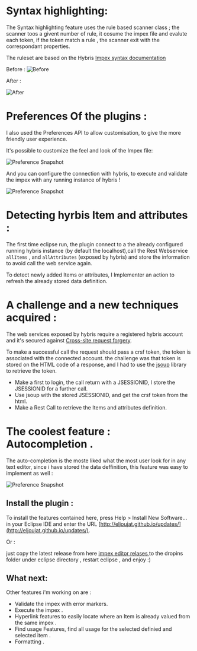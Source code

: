 

# Syntax highlighting: 

The Syntax highlighting feature uses the rule based scanner class ;  the scanner toos a givent number of rule, it cosume the impex file and evalute each token, if the token match a rule , the scanner exit with the correspondant properties. 

The ruleset are based on the Hybris [Impex syntax documentation](https://wiki.hybris.com/display/release5/ImpEx+Syntax)


Before : 
![Before](http://eljoujat.github.io/images/impex/avant.png)


After : 

![After](http://eljoujat.github.io/images/impex/after.png)


# Preferences Of the plugins : 

I also used the Preferences API to allow customisation, to give the more friendly user experience. 

It's possible to customize the feel and look of the Impex file:

![Preference Snapshot](http://eljoujat.github.io/images/impex/perferences_1.png) 

And you can configure the connection with hybris, to execute and validate the impex with any running instance of hybris !

![Preference Snapshot](http://eljoujat.github.io/images/impex/perferences_2.png) 



# Detecting hyrbis Item and attributes : 

The first time eclipse run, the plugin connect to a the already configured running hybris instance (by default the localhost),call the Rest Webservice `allItems` , and `allAttributes` (exposed by hybris) and store the information to avoid call the web service again. 

To detect newly added Items or attributes, I Implementer an action to refresh the already stored data definition. 

# A challenge and a new techniques acquired :  

The web services exposed by hybris require a registered hybris account and it's secured against [Cross-site request forgery](http://en.wikipedia.org/wiki/Cross-site_request_forgery).

To make a successful call the request should pass a crsf token, the token is associated with the connected account. the challenge was that token is stored on the HTML code of a response, and I had to use the [jsoup](http://jsoup.org/) library to retrieve the token. 

- Make a first to login, the call return with a JSESSIONID, I store the JSESSIONID for a further call. 
- Use jsoup with the stored JSESSIONID, and get the crsf token from the html.
- Make a Rest Call to retrieve the Items and attributes definition.

# The coolest feature : Autocompletion .
The auto-completion is the moste liked what the most user look for in any text editor, since i have stored the data deffinition, this feature was easy to implement as well : 

![Preference Snapshot](http://eljoujat.github.io/images/impex/autosuggest.png) 


## Install the plugin : 

To install the features contained here, press Help > Install New Software… in your Eclipse IDE and enter the URL [http://eljoujat.github.io/updates/](http://eljoujat.github.io/updates/).

Or : 

just copy the latest release  from here [impex editor relases ](https://github.com/eljoujat/eclipseimpexeditor/releases) to the dropins folder under eclipse directory , restart eclipse , and enjoy :) 


## What next: 

Other features i'm working on are : 

- Validate the impex with error markers.
- Execute the impex .
- Hyperlink features to easily locate where an Item is already valued from the same impex .
- Find usage Features, find all usage for the selected definied and selected item . 
- Formatting .

